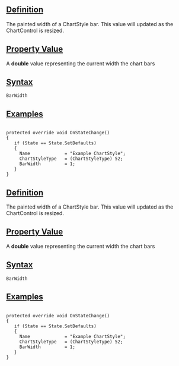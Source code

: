 ## [Definition](https://developer.ninjatrader.com/docs/desktop/barwidth\#definition)

The painted width of a ChartStyle bar. This value will updated as the ChartControl is resized.

## [Property Value](https://developer.ninjatrader.com/docs/desktop/barwidth\#property-value)

A **double** value representing the current width the chart bars

## [Syntax](https://developer.ninjatrader.com/docs/desktop/barwidth\#syntax)

`BarWidth`

## [Examples](https://developer.ninjatrader.com/docs/desktop/barwidth\#examples)

```jsx-150469391 csharp

protected override void OnStateChange()
{
   if (State == State.SetDefaults)
   {
     Name             = "Example ChartStyle";
     ChartStyleType   = (ChartStyleType) 52;
     BarWidth         = 1;
   }
}

```

## [Definition](https://developer.ninjatrader.com/docs/desktop/barwidth\#definition)

The painted width of a ChartStyle bar. This value will updated as the ChartControl is resized.

## [Property Value](https://developer.ninjatrader.com/docs/desktop/barwidth\#property-value)

A **double** value representing the current width the chart bars

## [Syntax](https://developer.ninjatrader.com/docs/desktop/barwidth\#syntax)

`BarWidth`

## [Examples](https://developer.ninjatrader.com/docs/desktop/barwidth\#examples)

```jsx-150469391 csharp

protected override void OnStateChange()
{
   if (State == State.SetDefaults)
   {
     Name             = "Example ChartStyle";
     ChartStyleType   = (ChartStyleType) 52;
     BarWidth         = 1;
   }
}

```